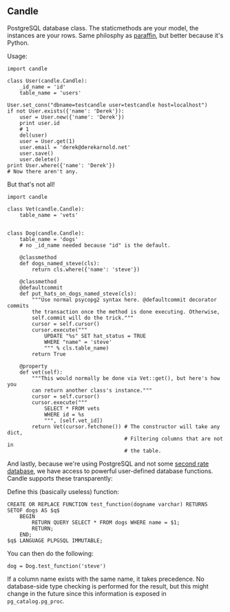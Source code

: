 Candle
------


PostgreSQL database class. The staticmethods are your model, the instances are
your rows. Same philosphy as [paraffin](http://github.com/lysol/paraffin), but
better because it's Python.

Usage:

    import candle

    class User(candle.Candle):
        _id_name = 'id'
        table_name = 'users'

    User.set_conn("dbname=testcandle user=testcandle host=localhost")
    if not User.exists({'name': 'Derek'}):
        user = User.new({'name': 'Derek'})
        print user.id
        # 1
        del(user)
        user = User.get(1)
        user.email = 'derek@derekarnold.net'
        user.save()
        user.delete()
    print User.where({'name': 'Derek'})
    # Now there aren't any.
    
But that's not all!

    import candle

    class Vet(candle.Candle):
        table_name = 'vets'


    class Dog(candle.Candle):
        table_name = 'dogs'
        # no _id_name needed because "id" is the default.

        @classmethod
        def dogs_named_steve(cls):
            return cls.where({'name': 'steve'})

        @classmethod
        @defaultcommit
        def put_hats_on_dogs_named_steve(cls):
            """Use normal psycopg2 syntax here. @defaultcommit decorator commits
            the transaction once the method is done executing. Otherwise,
            self.commit will do the trick."""
            cursor = self.cursor()
            cursor.execute("""
                UPDATE "%s" SET hat_status = TRUE
                WHERE "name" = 'steve'
                """ % cls.table_name)
            return True

        @property
        def vet(self):
            """This would normally be done via Vet::get(), but here's how you
            can return another class's instance."""
            cursor = self.cursor()
            cursor.execute("""
                SELECT * FROM vets
                WHERE id = %s
                """, [self.vet_id])
            return Vet(cursor.fetchone()) # The constructor will take any dict,
                                          # Filtering columns that are not in
                                          # the table.

And lastly, because we're using PostgreSQL and not some [second rate database](http://mysql.org),
we have access to powerful user-defined database functions. Candle supports these transparently:

Define this (basically useless) function:

    CREATE OR REPLACE FUNCTION test_function(dogname varchar) RETURNS SETOF dogs AS $q$
        BEGIN
            RETURN QUERY SELECT * FROM dogs WHERE name = $1;
            RETURN;
        END;
    $q$ LANGUAGE PLPGSQL IMMUTABLE;

You can then do the following:

    dog = Dog.test_function('steve')

If a column name exists with the same name, it takes precedence. No database-side
type checking is performed for the result, but this might change in the future
since this information is exposed in `pg_catalog.pg_proc`.